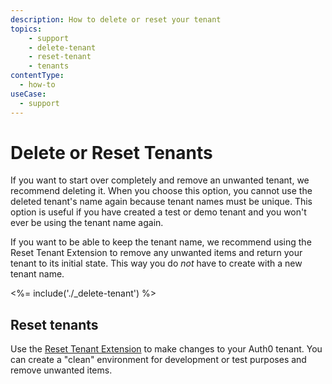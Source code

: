 ```yaml
---
description: How to delete or reset your tenant
topics:
    - support
    - delete-tenant
    - reset-tenant
    - tenants
contentType:
  - how-to
useCase:
  - support
---
```


# Delete or Reset Tenants

If you want to start over completely and remove an unwanted tenant, we recommend deleting it. When you choose this option, you cannot use the deleted tenant's name again because tenant names must be unique. This option is useful if you have created a test or demo tenant and you won't ever be using the tenant name again.

If you want to be able to keep the tenant name, we recommend using the Reset Tenant Extension to remove any unwanted items and return your tenant to its initial state. This way you do *not* have to create with a new tenant name.

<%= include('./_delete-tenant') %>

## Reset tenants

Use the [Reset Tenant Extension](https://github.com/auth0-extensions/auth0-reset-tenant) to make changes to your Auth0 tenant. You can create a "clean" environment for development or test purposes and remove unwanted items.

